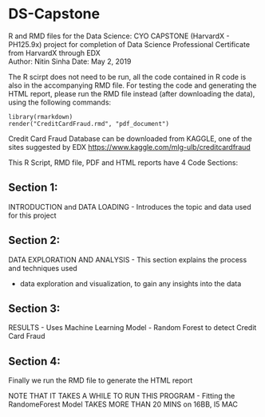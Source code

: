 # DS-Capstone

R and RMD files for the Data Science: CYO CAPSTONE (HarvardX - PH125.9x) project for 
completion of Data Science Professional Certificate from HarvardX through EDX               
Author: Nitin Sinha
Date: May 2, 2019
                                                                                           
The R scirpt does not need to be run, all the code contained in R code is also in the 
accompanying RMD file. For testing the code and generating the HTML report, please 
run the RMD file instead (after downloading the data), using the following commands:

``library(rmarkdown)``  
``render("CreditCardFraud.rmd", "pdf_document")``

Credit Card Fraud Database can be downloaded from KAGGLE, one of the sites suggested by EDX
https://www.kaggle.com/mlg-ulb/creditcardfraud

This R Script, RMD file, PDF and HTML reports have 4 Code Sections:
## Section 1:
INTRODUCTION and DATA LOADING - Introduces the topic and data used for this project

## Section 2:
DATA EXPLORATION AND ANALYSIS - This section explains the process and techniques used 
- data exploration and visualization, to gain any insights into the data

## Section 3:
RESULTS - Uses Machine Learning Model - Random Forest to detect Credit Card Fraud

## Section 4:
Finally we run the RMD file to generate the HTML report

NOTE THAT IT TAKES A WHILE TO RUN THIS PROGRAM - Fitting the RandomeForest Model
TAKES MORE THAN 20 MINS on 16BB, I5 MAC  



